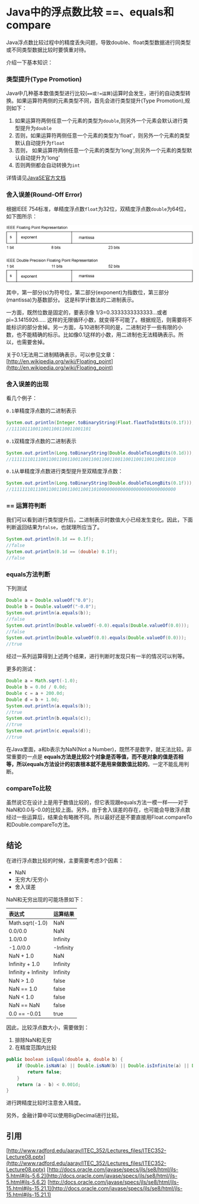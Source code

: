 # Java中的浮点数比较 ==、equals和compare
Java浮点数比较过程中的精度丢失问题，导致double、float类型数据进行同类型或不同类型数据比较时要慎重对待。

介绍一下基本知识：

### 类型提升(Type Promotion)
Java中几种基本数值类型进行比较(`==或!=运算`)运算时会发生，进行的自动类型转换。如果运算符两侧的元素类型不同，首先会进行类型提升(Type Promotion),规则如下：
1. 如果运算符两侧任意一个元素的类型为`double`,则另外一个元素会默认进行类型提升为`double` 
2. 否则，如果运算符两侧任意一个元素的类型为'float'，则另外一个元素的类型默认自动提升为`float` 
3. 否则， 如果运算符两侧任意一个元素的类型为'long',则另外一个元素的类型默认自动提升为'long'
4. 否则两侧都会自动转换为`int`

详情请见[JavaSE官方文档](https://docs.oracle.com/javase/specs/jls/se8/html/jls-5.html#jls-5.6.2)

### 舍入误差(Round-Off Error)
根据IEEE 754标准，单精度浮点数`float`为32位，双精度浮点数`double`为64位，如下图所示：

![iee754](./images/iee754.png)

其中，第一部分(s)为符号位，第二部分(exponent)为指数位，第三部分(mantissa)为基数部分。 这是科学计数法的二进制表示。

一方面，既然位数是固定的，要表示像 1/3=0.3333333333333...或者pi=3.1415926..... 这样的无限循环小数，就变得不可能了。根据规范，则需要将不能标识的部分舍掉。另一方面，与10进制不同的是，二进制对于一些有限的小数，也不能精确的标示。比如像0.1这样的小数，用二进制也无法精确表示。所以，也需要舍掉。

关于0.1无法用二进制精确表示，可以参见文章： [http://en.wikipedia.org/wiki/Floating_point](http://en.wikipedia.org/wiki/Floating_point)

### 舍入误差的出现
看几个例子：

`0.1`单精度浮点数的二进制表示
```java
System.out.println(Integer.toBinaryString(Float.floatToIntBits(0.1f)));  
//111101110011001100110011001101
```

`0.1`双精度浮点数的二进制表示
```java
System.out.println(Long.toBinaryString(Double.doubleToLongBits(0.1d)));
//11111110111001100110011001100110011001100110011001100110011010
```

`0.1`从单精度浮点数进行类型提升至双精度浮点数：
```java
System.out.println(Long.toBinaryString(Double.doubleToLongBits(0.1f)));  
//11111110111001100110011001100110100000000000000000000000000000
```


### == 运算符判断
我们可以看到进行类型提升后，二进制表示时数值大小已经发生变化。因此，下面判断返回结果为`false`，也就理所应当了。
```java
System.out.println(0.1d == 0.1f);  
//false
System.out.println(0.1d == (double) 0.1f);  
//false
```

### equals方法判断
下列测试
```java
Double a = Double.valueOf("0.0");  
Double b = Double.valueOf("-0.0");  
System.out.println(a.equals(b)); 
//false
System.out.println(Double.valueOf(-0.0).equals(Double.valueOf(0.0)));
//false
System.out.println(Double.valueOf(0.0).equals(Double.valueOf(0.0)));
//true
```
经过一系列运算得到上述两个结果，进行判断时发现只有一半的情况可以判等。

更多的测试：

```java
Double a = Math.sqrt(-1.0);  
Double b = 0.0d / 0.0d;  
Double c = a + 200.0d;  
Double d = b + 1.0d;  
System.out.println(a.equals(b));  
//true
System.out.println(b.equals(c));  
//true
System.out.println(c.equals(d)); 
//true
```
在Java里面，a和b表示为NaN(Not a Number)，既然不是数字，就无法比较。非常重要的一点是 **equals方法是比较2个对象是否等值，而不是对象的值是否相等，所以equals方法设计的初衷根本就不是用来做数值比较的**。一定不能乱用判断。

### compareTo比较
虽然说它在设计上是用于数值比较的，但它表现跟equals方法一模一样——对于NaN和0.0与-0.0的比较上面。另外，由于舍入误差的存在，也可能会导致浮点数经过一些运算后，结果会有略微不同。所以最好还是不要直接用Float.compareTo和Double.compareTo方法。


## 结论
在进行浮点数比较的时候，主要需要考虑3个因素：
- NaN
- 无穷大/无穷小
- 舍入误差

NaN和无穷出现的可能场景如下：

| 表达式 | 运算结果  |
| :----------------------|:----------|
| Math.sqrt(-1.0)        | NaN       |
| 0.0/0.0                | NaN       |
| 1.0/0.0                | Infinity  |
| -1.0/0.0               | -Infinity |
| NaN + 1.0              | NaN       |  
| Infinity + 1.0         | Infinity  |
| Infinity + Infinity    | Infinity  |
| NaN > 1.0              | false     |
| NaN == 1.0             | false     |
| NaN < 1.0              | false     |
| NaN == NaN             | false     |
| 0.0 == -0.01           | true      |

因此，比较浮点数大小，需要做到：
1. 排除NaN和无穷
2. 在精度范围内比较

```java
public boolean isEqual(double a, double b) {  
    if (Double.isNaN(a) || Double.isNaN(b) || Double.isInfinite(a) || Double.isInfinite(b)) {  
        return false;  
    }  
    return (a - b) < 0.001d;  
}  
```

进行跨精度比较时注意舍入精度。

另外，金融计算中可以使用BigDecimal进行比较。

## 引用
[http://www.radford.edu/aaray/ITEC_352/Lectures_files/ITEC352-Lecture08.pptx](http://www.radford.edu/aaray/ITEC_352/Lectures_files/ITEC352-Lecture08.pptx)
[http://docs.oracle.com/javase/specs/jls/se8/html/jls-5.html#jls-5.6.2](http://docs.oracle.com/javase/specs/jls/se8/html/jls-5.html#jls-5.6.2)
[http://docs.oracle.com/javase/specs/jls/se8/html/jls-15.html#jls-15.21.1](http://docs.oracle.com/javase/specs/jls/se8/html/jls-15.html#jls-15.21.1)